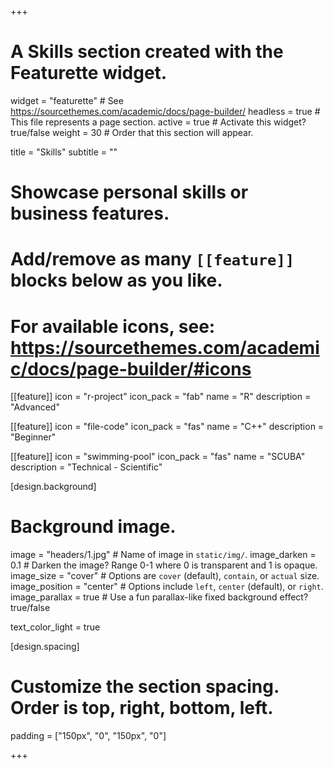 +++
# A Skills section created with the Featurette widget.
widget = "featurette"  # See https://sourcethemes.com/academic/docs/page-builder/
headless = true  # This file represents a page section.
active = true  # Activate this widget? true/false
weight = 30  # Order that this section will appear.

title = "Skills"
subtitle = ""

# Showcase personal skills or business features.
# 
# Add/remove as many `[[feature]]` blocks below as you like.
# 
# For available icons, see: https://sourcethemes.com/academic/docs/page-builder/#icons

[[feature]]
  icon = "r-project"
  icon_pack = "fab"
  name = "R"
  description = "Advanced"
  
 [[feature]]
  icon = "file-code"
  icon_pack = "fas"
  name = "C++"
  description = "Beginner"

[[feature]]
  icon = "swimming-pool"
  icon_pack = "fas"
  name = "SCUBA"
  description = "Technical - Scientific"

[design.background]
  # Background image.
  image = "headers/1.jpg"  # Name of image in `static/img/`.
  image_darken = 0.1  # Darken the image? Range 0-1 where 0 is transparent and 1 is opaque.
  image_size = "cover"  #  Options are `cover` (default), `contain`, or `actual` size.
  image_position = "center"  # Options include `left`, `center` (default), or `right`.
  image_parallax = true  # Use a fun parallax-like fixed background effect? true/false

  text_color_light = true
  
[design.spacing]
  # Customize the section spacing. Order is top, right, bottom, left.
  padding = ["150px", "0", "150px", "0"]

  
+++
